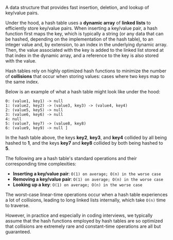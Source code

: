 
A data structure that provides fast insertion, deletion, and lookup of key/value pairs.

Under the hood, a hash table uses a **dynamic array** of **linked lists** to efficiently store key/value pairs. When inserting a key/value pair, a hash function first maps the key, which is typically a string (or any data that can be hashed, depending on the implementation of the hash table), to an integer value and, by extension, to an index in the underlying dynamic array. Then, the value associated with the key is added to the linked list stored at that index in the dynamic array, and a reference to the key is also stored with the value.

Hash tables rely on highly optimized hash functions to minimize the number of **collisions** that occur when storing values: cases where two keys map to the same index.

Below is an example of what a hash table might look like under the hood:


```[   
0: (value1, key1) -> null   
1: (value2, key2) -> (value3, key3) -> (value4, key4)   
2: (value5, key5) -> null   
3: (value6, key6) -> null   
4: null   
5: (value7, key7) -> (value8, key8)   
6: (value9, key9) -> null ]
```

In the hash table above, the keys **key2**, **key3**, and **key4** collided by all being hashed to **1**, and the keys **key7** and **key8** collided by both being hashed to **5**.

The following are a hash table's standard operations and their corresponding time complexities:

-   **Inserting a key/value pair**: `O(1) on average; O(n) in the worse case`
-   **Removing a key/value pair**: `O(1) on average; O(n) in the worse case`
-   **Looking up a key**: `O(1) on average; O(n) in the worse case`

The worst-case linear-time operations occur when a hash table experiences a lot of collisions, leading to long linked lists internally, which take `O(n)` time to traverse.

However, in practice and especially in coding interviews, we typically assume that the hash functions employed by hash tables are so optimized that collisions are extremely rare and constant-time operations are all but guaranteed.